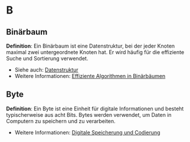 # B

## Binärbaum
**Definition**: Ein Binärbaum ist eine Datenstruktur, bei der jeder Knoten maximal zwei untergeordnete Knoten hat. Er wird häufig für die effiziente Suche und Sortierung verwendet.

- Siehe auch: [Datenstruktur](D.md#datenstruktur)
- Weitere Informationen: [Effiziente Algorithmen in Binärbäumen](../literatur/references.md#effiziente-algorithmen-in-binärbäumen)

## Byte
**Definition**: Ein Byte ist eine Einheit für digitale Informationen und besteht typischerweise aus acht Bits. Bytes werden verwendet, um Daten in Computern zu speichern und zu verarbeiten.

- Weitere Informationen: [Digitale Speicherung und Codierung](../literatur/references.md#digitale-speicherung-und-codierung)

